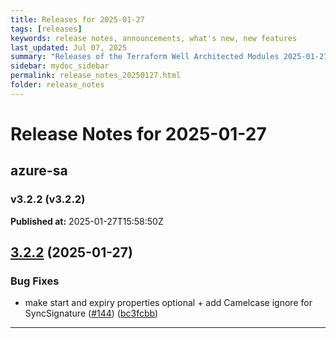 ```yaml
---
title: Releases for 2025-01-27
tags: [releases]
keywords: release notes, announcements, what's new, new features
last_updated: Jul 07, 2025
summary: "Releases of the Terraform Well Architected Modules 2025-01-27"
sidebar: mydoc_sidebar
permalink: release_notes_20250127.html
folder: release_notes
---
```


# Release Notes for 2025-01-27

## azure-sa
### v3.2.2 (v3.2.2)
**Published at:** 2025-01-27T15:58:50Z

## [3.2.2](https://github.com/CloudNationHQ/terraform-azure-sa/compare/v3.2.1...v3.2.2) (2025-01-27)


### Bug Fixes

* make start and expiry properties optional + add Camelcase ignore for SyncSignature ([#144](https://github.com/CloudNationHQ/terraform-azure-sa/issues/144)) ([bc3fcbb](https://github.com/CloudNationHQ/terraform-azure-sa/commit/bc3fcbb8831d14b549c94cbe8482728c12d6b6c6))

---

